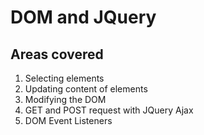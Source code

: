# DOM and JQuery
## Areas covered
1. Selecting elements
2. Updating content of elements
3. Modifying the DOM
4. GET and POST request with JQuery Ajax
5. DOM Event Listeners